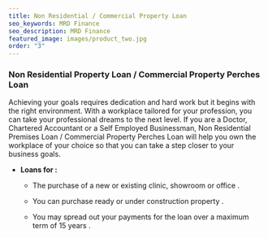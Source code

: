 ```yaml
---
title: Non Residential / Commercial Property Loan
seo_keywords: MRD Finance
seo_description: MRD Finance
featured_image: images/product_two.jpg
order: "3"
---
```


### Non Residential Property Loan / Commercial Property Perches Loan

Achieving your goals requires dedication and hard work but it begins with the right environment. With a workplace tailored for your profession, you can take your professional dreams to the next level. If you are a Doctor, Chartered Accountant or a Self Employed Businessman, Non Residential Premises Loan / Commercial Property Perches Loan will help you own the workplace of your choice so that you can take a step closer to your business goals.

* <b> Loans for :</b>
  * The purchase of a new or existing clinic, showroom or office .

  * You can purchase ready or under construction property .

  * You may spread out your payments for the loan over a maximum term of 15 years .